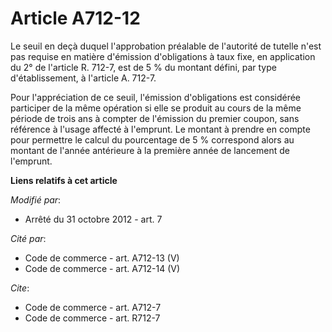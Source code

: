 # Article A712-12

Le seuil en deçà duquel l'approbation préalable de l'autorité de tutelle n'est pas requise en matière d'émission
d'obligations à taux fixe, en application du 2° de l'article R. 712-7, est de 5 % du montant défini, par type
d'établissement, à l'article A. 712-7. 

Pour l'appréciation de ce seuil, l'émission d'obligations est considérée participer de la même opération si elle se produit
au cours de la même période de trois ans à compter de l'émission du premier coupon, sans référence à l'usage affecté à
l'emprunt. Le montant à prendre en compte pour permettre le calcul du pourcentage de 5 % correspond alors au montant de
l'année antérieure à la première année de lancement de l'emprunt.

**Liens relatifs à cet article**

_Modifié par_:

  - Arrêté du 31 octobre 2012 - art. 7

_Cité par_:

  - Code de commerce - art. A712-13 (V)
  - Code de commerce - art. A712-14 (V)

_Cite_:

  - Code de commerce - art. A712-7
  - Code de commerce - art. R712-7

